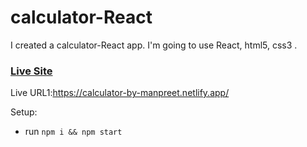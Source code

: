 # calculator-React

I created a calculator-React app. I'm going to use React, html5, css3 .

### [Live Site](https://calculator-by-manpreet.netlify.app/)

Live URL1:https://calculator-by-manpreet.netlify.app/

Setup:

- run `npm i && npm start`
